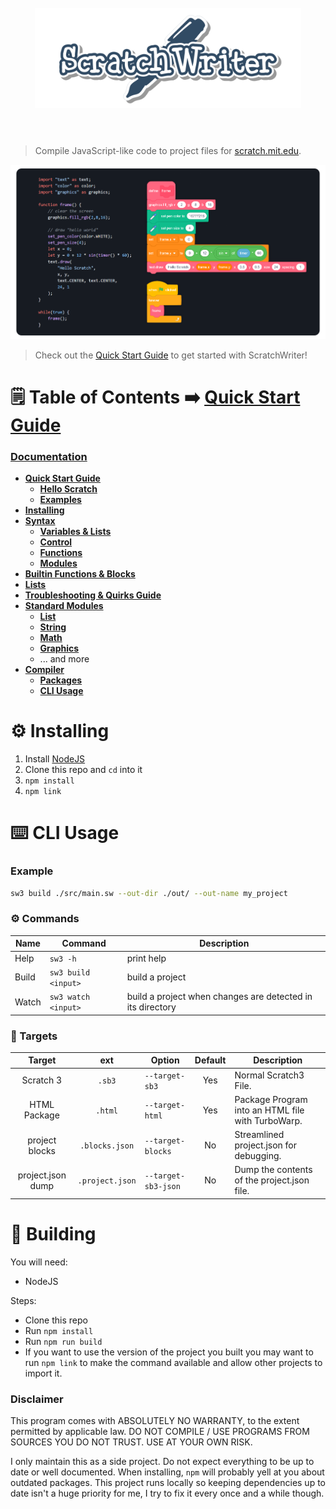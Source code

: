 <h1 align="center">
  <br>
  <img height="160" src="./images/scratchwriter_hero.png" alt="ScratchWriter">
  <br>
  <br> 
</h1>

> Compile JavaScript-like code to project files for [scratch.mit.edu](https://scratch.mit.edu).


![Hello World Program Code and Blocks](./docs/images/hello_scratch/hello_scratch.png)
> Check out the [Quick Start Guide](./docs/quick_start.md) to get started with ScratchWriter!

# 🗒️ Table of Contents ➡️ [Quick Start Guide](./docs/quick_start.md) 
### **[Documentation](./readme.md)**
- **[Quick Start Guide](./docs/quick_start.md)**
  - **[Hello Scratch](./docs/examples/hello_scratch.md)**
  - **[Examples](https://github.com/ScratchWriter/sw_examples/tree/main)**
- **[Installing](#installing)**
- **[Syntax](./docs/syntax.md)**
  - **[Variables & Lists](./docs/syntax.md/#variables--lists)**
  - **[Control](./docs/syntax.md/#control-statements)**
  - **[Functions](./docs/syntax.md/#functions)**
  - **[Modules](./docs/syntax.md/#modules--assets)**
- **[Builtin Functions & Blocks](./docs/builtin.md)**
- **[Lists](./docs/lists.md)**
- **[Troubleshooting & Quirks Guide](./docs/troubleshooting.md)**
- **[Standard Modules](./docs/modules/index.md)**
  - **[List](./docs/modules/list.md)**
  - **[String](./docs/modules/string.md)**
  - **[Math](./docs/modules/math.md)**
  - **[Graphics](./docs/modules/graphics.md)**
  - ... and more
- **[Compiler](#cli-usage)**
  - **[Packages](./docs/packages.md)**
  - **[CLI Usage](#cli-usage)**

# ⚙️ Installing
1. Install [NodeJS](https://nodejs.org/en)
1. Clone this repo and `cd` into it
1. `npm install`
1. `npm link`

# ⌨️ CLI Usage
### Example
```sh
sw3 build ./src/main.sw --out-dir ./out/ --out-name my_project
```
### ⚙️ Commands
| Name     | Command               | Description     |
| -------- | --------------------- | --------------- |
| Help     | `sw3 -h`              | print help      |
| Build    | `sw3 build <input>`   | build a project |
| Watch    | `sw3 watch <input>`   | build a project when changes are detected in its directory |

### 🎯 Targets
| Target            | ext                  |  Option             | Default | Description |
| :---------------: | :------------------: | ------------------- | :-----: | ----------- |
| Scratch 3         | `.sb3`               | `--target-sb3`      | Yes     | Normal Scratch3 File. |
| HTML Package      | `.html`              | `--target-html`     | Yes     | Package Program into an HTML file with TurboWarp. |
| project blocks    | `.blocks.json`       | `--target-blocks`   | No      | Streamlined project.json for debugging. |
| project.json dump | `.project.json`      | `--target-sb3-json` | No      | Dump the contents of the project.json file. |

# 🔨 Building
You will need:
- NodeJS

Steps:
- Clone this repo
- Run `npm install`
- Run `npm run build`
- If you want to use the version of the project you built you may want to run `npm link` to make the command available and allow other projects to import it.

### Disclaimer
This program comes with ABSOLUTELY NO WARRANTY, to the extent permitted by applicable law. DO NOT COMPILE / USE PROGRAMS FROM SOURCES YOU DO NOT TRUST. USE AT YOUR OWN RISK.

I only maintain this as a side project. Do not expect everything to be up to date or well documented. When installing, `npm` will probably yell at you about outdated packages. This project runs locally so keeping dependencies up to date isn't a huge priority for me, I try to fix it every once and a while though.
